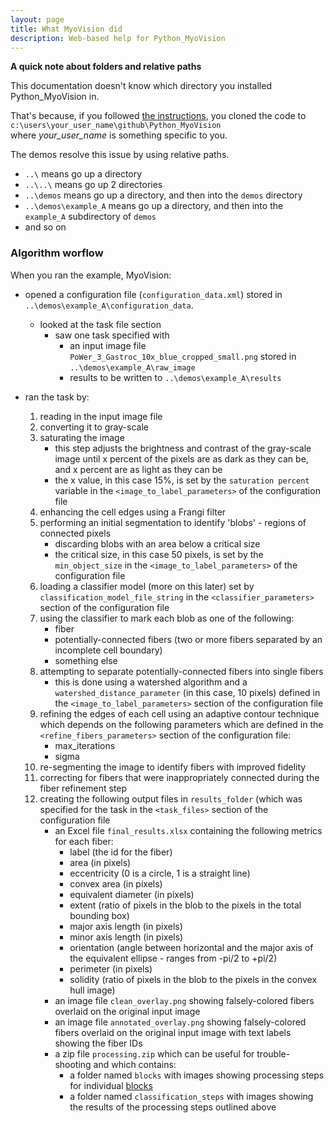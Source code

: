 ```yaml
---
layout: page
title: What MyoVision did
description: Web-based help for Python_MyoVision
---
```


**A quick note about folders and relative paths**

This documentation doesn't know which directory you installed Python_MyoVision in.

That's because, if you followed [the instructions](../clone-the-python-myovision-repository/clone-the-python-myovision-repository.html), you cloned the code to  
`c:\users\your_user_name\github\Python_MyoVision`  
where _your_user_name_ is something specific to you.

The demos resolve this issue by using relative paths.  
+ `..\` means go up a directory
+ `..\..\` means go up 2 directories
+ `..\demos` means go up a directory, and then into the `demos` directory
+ `..\demos\example_A` means go up a directory, and then into the `example_A` subdirectory of `demos`
+ and so on


### Algorithm worflow

When you ran the example, MyoVision:

+ opened a configuration file (`configuration_data.xml`) stored in `..\demos\example_A\configuration_data`.
  + looked at the task file section
    + saw one task specified with
      + an input image file `PoWer_3_Gastroc_10x_blue_cropped_small.png` stored in `..\demos\example_A\raw_image`
      + results to be written to `..\demos\example_A\results`

+ ran the task by:
  1. reading in the input image file
  1. converting it to gray-scale
  1. saturating the image
     + this step adjusts the brightness and contrast of the gray-scale image until x percent of the pixels are as dark as they can be, and x percent are as light as they can be
     + the x value, in this case 15%, is set by the `saturation percent` variable in the `<image_to_label_parameters>` of the configuration file
  1. enhancing the cell edges using a Frangi filter
  1. performing an initial segmentation to identify 'blobs' - regions of connected pixels
     + discarding blobs with an area below a critical size
     + the critical size, in this case 50 pixels, is set by the `min_object_size` in the `<image_to_label_parameters>` of the configuration file
  1. loading a classifier model (more on this later) set by `classification_model_file_string` in the `<classifier_parameters>` section of the configuration file
  1. using the classifier to mark each blob as one of the following:
     + fiber
     + potentially-connected fibers (two or more fibers separated by an incomplete cell boundary)
     + something else
  1. attempting to separate potentially-connected fibers into single fibers
     + this is done using a watershed algorithm and a `watershed_distance_parameter` (in this case, 10 pixels) defined in the `<image_to_label_parameters>` section of the configuration file
  1. refining the edges of each cell using an adaptive contour technique which depends on the following parameters which are defined in the `<refine_fibers_parameters>` section of the configuration file:
     + max_iterations
     + sigma
  1. re-segmenting the image to identify fibers with improved fidelity
  1. correcting for fibers that were inappropriately connected during the fiber refinement step
  1. creating the following output files in `results_folder` (which was specified for the task in the `<task_files>` section of the configuration file
     + an Excel file `final_results.xlsx` containing the following metrics for each fiber:
       + label (the id for the fiber)
       + area (in pixels)
       + eccentricity (0 is a circle, 1 is a straight line)
       + convex area (in pixels)
       + equivalent diameter (in pixels)
       + extent (ratio of pixels in the blob to the pixels in the total bounding box)
       + major axis length (in pixels)
       + minor axis length (in pixels)
       + orientation (angle between horizontal and the major axis of the equivalent ellipse - ranges from -pi/2 to +pi/2)
       + perimeter (in pixels)
       + solidity (ratio of pixels in the blob to the pixels in the convex hull image)
     + an image file `clean_overlay.png` showing falsely-colored fibers overlaid on the original input image
     + an image file `annotated_overlay.png` showing falsely-colored fibers overlaid on the original input image with text labels showing the fiber IDs
     + a zip file `processing.zip` which can be useful for trouble-shooting and which contains:
       + a folder named `blocks` with images showing processing steps for individual [blocks](analyze-a-bigger-image.html)
       + a folder named `classification_steps` with images showing the results of the processing steps outlined above